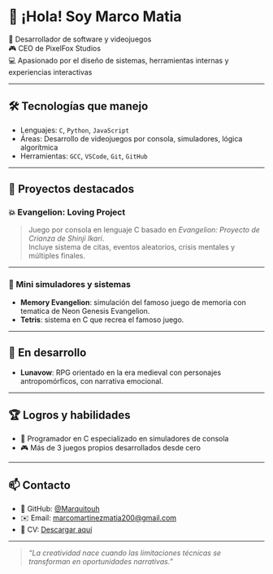 # 👋 ¡Hola! Soy Marco Matia

🧠 Desarrollador de software y videojuegos  
🎮 CEO de PixelFox Studios  
💻 Apasionado por el diseño de sistemas, herramientas internas y experiencias interactivas

---

## 🛠️ Tecnologías que manejo

- Lenguajes: `C`, `Python`, `JavaScript`
- Áreas: Desarrollo de videojuegos por consola, simuladores, lógica algorítmica
- Herramientas: `GCC`, `VSCode`, `Git`, `GitHub`

---

## 🚀 Proyectos destacados

### 💥 Evangelion: Loving Project

> Juego por consola en lenguaje C basado en *Evangelion: Proyecto de Crianza de Shinji Ikari*.  
> Incluye sistema de citas, eventos aleatorios, crisis mentales y múltiples finales.

---

### 🧩 Mini simuladores y sistemas

- **Memory Evangelion**: simulación del famoso juego de memoria con tematica de Neon Genesis Evangelion.
- **Tetris**: sistema en C que recrea el famoso juego.

---
## 🌱 En desarrollo

- **Lunavow**: RPG orientado en la era medieval con personajes antropomórficos, con narrativa emocional.

---
## 🏆 Logros y habilidades

- 🧠 Programador en C especializado en simuladores de consola
- 🎮 Más de 3 juegos propios desarrollados desde cero

---

## 📫 Contacto

- 💼 GitHub: [@Marquitouh](https://github.com/Marquitouh)
- ✉️ Email: marcomartinezmatia200@gmail.com
- 🧾 CV: [Descargar aquí](https://github.com/Marquitouh/Marquitouh/blob/main/Curr%C3%ADculum%20Vitae%20Cv.pdf)

---

> *“La creatividad nace cuando las limitaciones técnicas se transforman en oportunidades narrativas.”*
